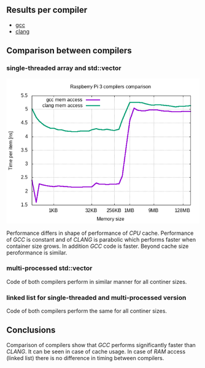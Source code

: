 ## <a name="top"></a>Results per compiler

- [gcc](GCC.md#top)
- [clang](CLANG.md#top)



## <a name="comparison"></a>Comparison between compilers


### single-threaded array and std::vector 

![Raspberry Pi 3 compilers comparison](vector_st_comparison.png "Raspberry Pi 3 compilers comparison")


Performance differs in shape of performance of *CPU* cache. Performance of *GCC* is constant and of *CLANG* is parabolic which performs faster when container size grows. In addition *GCC* code is faster. Beyond cache size peroformance is similar.


### multi-processed std::vector

Code of both compilers perform in similar manner for all continer sizes.


### linked list for single-threaded and multi-processed version

Code of both compilers perform the same for all continer sizes.



## Conclusions

Comparison of compilers show that *GCC* performs significantly faster than *CLANG*. It can be seen in case of cache usage. In case of *RAM* access (linked list) there is no difference in timing between compilers.



